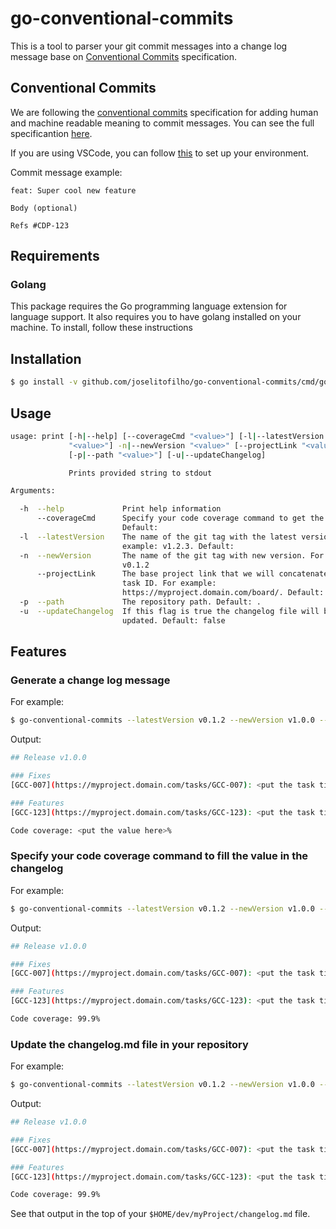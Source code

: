 # go-conventional-commits

This is a tool to parser your git commit messages into a change log message base on [Conventional Commits](#conventional-commits) specification.

## Conventional Commits

We are following the [conventional commits](https://www.conventionalcommits.org/en/v1.0.0/) specification for adding human and machine readable meaning to commit messages. You can see the full specificantion [here](https://www.conventionalcommits.org/en/v1.0.0/#specification).

If you are using VSCode, you can follow [this](https://pawelgrzybek.com/multi-paragraph-git-commit-messages-cli-and-visual-studio-code/) to set up your environment.

Commit message example:
```
feat: Super cool new feature

Body (optional)

Refs #CDP-123
```

## Requirements

### Golang
This package requires the Go programming language extension for language support. It also requires you to have golang installed on your machine. To install, follow these instructions

## Installation

```bash
$ go install -v github.com/joselitofilho/go-conventional-commits/cmd/go-conventional-commits@latest
```

## Usage
```bash
usage: print [-h|--help] [--coverageCmd "<value>"] [-l|--latestVersion
             "<value>"] -n|--newVersion "<value>" [--projectLink "<value>"]
             [-p|--path "<value>"] [-u|--updateChangelog]

             Prints provided string to stdout

Arguments:

  -h  --help             Print help information
      --coverageCmd      Specify your code coverage command to get the value.
                         Default: 
  -l  --latestVersion    The name of the git tag with the latest version. For
                         example: v1.2.3. Default: 
  -n  --newVersion       The name of the git tag with new version. For example:
                         v0.1.2
      --projectLink      The base project link that we will concatenate the
                         task ID. For example:
                         https://myproject.domain.com/board/. Default: 
  -p  --path             The repository path. Default: .
  -u  --updateChangelog  If this flag is true the changelog file will be
                         updated. Default: false
```

## Features

### Generate a change log message

For example:
```bash
$ go-conventional-commits --latestVersion v0.1.2 --newVersion v1.0.0 --path $HOME/dev/myProject --projectLink https://myproject.domain.com/tasks/
```

Output:
```bash
## Release v1.0.0

### Fixes
[GCC-007](https://myproject.domain.com/tasks/GCC-007): <put the task title here>

### Features
[GCC-123](https://myproject.domain.com/tasks/GCC-123): <put the task title here>

Code coverage: <put the value here>%
```

### Specify your code coverage command to fill the value in the changelog

For example:
```bash
$ go-conventional-commits --latestVersion v0.1.2 --newVersion v1.0.0 --path $HOME/dev/myProject --projectLink https://myproject.domain.com/tasks/ --coverageCmd "make coverage"
```

Output:
```bash
## Release v1.0.0

### Fixes
[GCC-007](https://myproject.domain.com/tasks/GCC-007): <put the task title here>

### Features
[GCC-123](https://myproject.domain.com/tasks/GCC-123): <put the task title here>

Code coverage: 99.9%
```

### Update the changelog.md file in your repository

For example:
```bash
$ go-conventional-commits --latestVersion v0.1.2 --newVersion v1.0.0 --path $HOME/dev/myProject --projectLink https://myproject.domain.com/tasks/ --coverageCmd "make coverage" --updateChangelog
```

Output:
```bash
## Release v1.0.0

### Fixes
[GCC-007](https://myproject.domain.com/tasks/GCC-007): <put the task title here>

### Features
[GCC-123](https://myproject.domain.com/tasks/GCC-123): <put the task title here>

Code coverage: 99.9%
```

See that output in the top of your `$HOME/dev/myProject/changelog.md` file.
